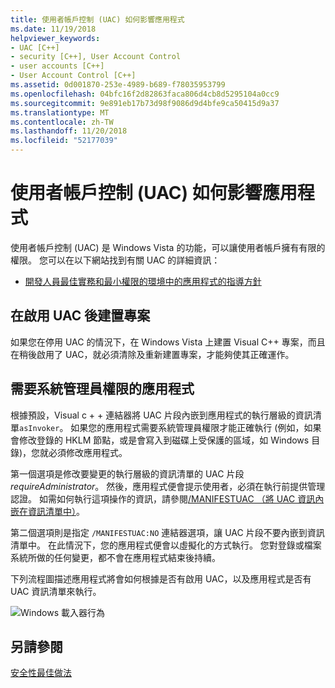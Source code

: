 ```yaml
---
title: 使用者帳戶控制 (UAC) 如何影響應用程式
ms.date: 11/19/2018
helpviewer_keywords:
- UAC [C++]
- security [C++], User Account Control
- user accounts [C++]
- User Account Control [C++]
ms.assetid: 0d001870-253e-4989-b689-f78035953799
ms.openlocfilehash: 04bfc16f2d82863faca806d4cb8d5295104a0cc9
ms.sourcegitcommit: 9e891eb17b73d98f9086d9d4bfe9ca50415d9a37
ms.translationtype: MT
ms.contentlocale: zh-TW
ms.lasthandoff: 11/20/2018
ms.locfileid: "52177039"
---
```

# <a name="how-user-account-control-uac-affects-your-application"></a>使用者帳戶控制 (UAC) 如何影響應用程式

使用者帳戶控制 (UAC) 是 Windows Vista 的功能，可以讓使用者帳戶擁有有限的權限。 您可以在以下網站找到有關 UAC 的詳細資訊：

- [開發人員最佳實務和最小權限的環境中的應用程式的指導方針](/windows/desktop/uxguide/winenv-uac)

## <a name="building-projects-after-enabling-uac"></a>在啟用 UAC 後建置專案

如果您在停用 UAC 的情況下，在 Windows Vista 上建置 Visual C++ 專案，而且在稍後啟用了 UAC，就必須清除及重新建置專案，才能夠使其正確運作。

## <a name="applications-that-require-administrative-privileges"></a>需要系統管理員權限的應用程式

根據預設，Visual c + + 連結器將 UAC 片段內嵌到應用程式的執行層級的資訊清單`asInvoker`。 如果您的應用程式需要系統管理員權限才能正確執行 (例如，如果會修改登錄的 HKLM 節點，或是會寫入到磁碟上受保護的區域，如 Windows 目錄)，您就必須修改應用程式。

第一個選項是修改要變更的執行層級的資訊清單的 UAC 片段*requireAdministrator*。 然後，應用程式便會提示使用者，必須在執行前提供管理認證。 如需如何執行這項操作的資訊，請參閱[/MANIFESTUAC （將 UAC 資訊內嵌在資訊清單中）](../build/reference/manifestuac-embeds-uac-information-in-manifest.md)。

第二個選項則是指定 `/MANIFESTUAC:NO` 連結器選項，讓 UAC 片段不要內嵌到資訊清單中。 在此情況下，您的應用程式便會以虛擬化的方式執行。 您對登錄或檔案系統所做的任何變更，都不會在應用程式結束後持續。

下列流程圖描述應用程式將會如何根據是否有啟用 UAC，以及應用程式是否有 UAC 資訊清單來執行。

![Windows 載入器行為](media/uacflowchart.png "Windows 載入器行為")

## <a name="see-also"></a>另請參閱

[安全性最佳做法](security-best-practices-for-cpp.md)
